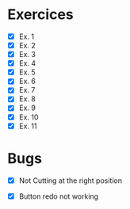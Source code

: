 # Exercices
- [x] Ex. 1 
- [x] Ex. 2
- [x] Ex. 3
- [x] Ex. 4
- [x] Ex. 5
- [x] Ex. 6
- [x] Ex. 7
- [x] Ex. 8
- [x] Ex. 9
- [x] Ex. 10
- [x] Ex. 11

# Bugs
- [x] Not Cutting at the right position
- [x] Button redo not working



